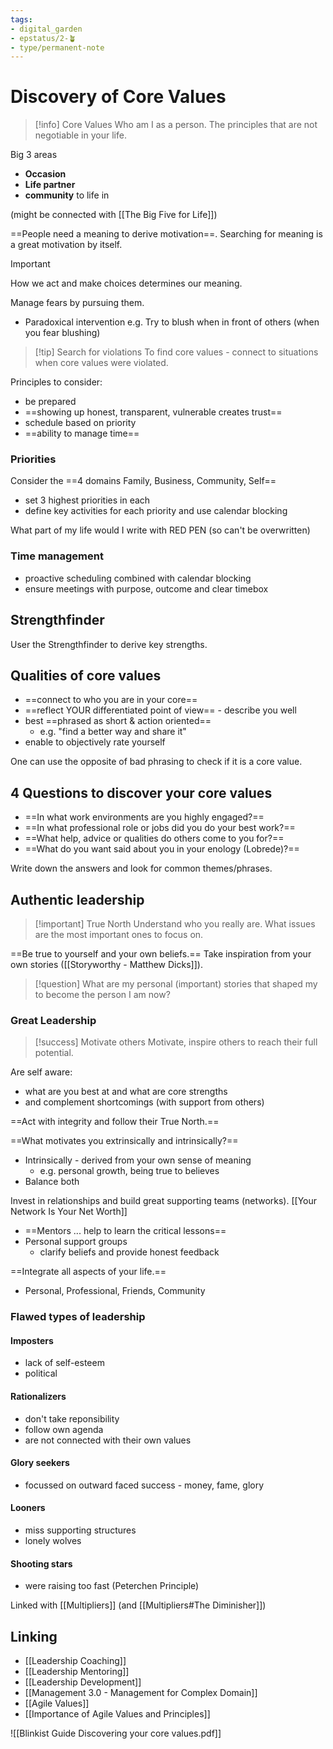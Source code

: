 ```yaml
---
tags: 
- digital_garden
- epstatus/2-🪴
- type/permanent-note
---
```

# Discovery of Core Values


> [!info] Core Values
> Who am I as a person. The principles that are not negotiable in your life.

 Big 3 areas
+ **Occasion**
+ **Life partner**
+ **community** to life in

(might be connected with [[The Big Five for Life]])

==People need a meaning to derive motivation==. Searching for meaning is a great motivation by itself.

> [!important]
> How we act and make choices determines our meaning.

Manage fears by pursuing them. 
+ Paradoxical intervention e.g. Try to blush when in front of others (when you fear blushing)

> [!tip] Search for violations
> To find core values - connect to situations when core values were violated.

Principles to consider:
+ be prepared
+ ==showing up honest, transparent, vulnerable creates trust==
+ schedule based on priority
+ ==ability to manage time==

### Priorities
Consider the ==4 domains Family, Business, Community, Self==
+ set 3 highest priorities in each
+ define key activities for each priority and use calendar blocking

What part of my life would I write with RED PEN (so can't be overwritten)

### Time management
+ proactive scheduling combined with calendar blocking
+ ensure meetings with purpose, outcome and clear timebox

## Strengthfinder
User the Strengthfinder to derive key strengths.

## Qualities of core values
+ ==connect to who you are in your core==
+ ==reflect YOUR differentiated point of view== - describe you well
+ best ==phrased as short & action oriented==
	+ e.g. "find a better way and share it"
+ enable to objectively rate yourself

One can use the opposite of bad phrasing to check if it is a core value.

## 4 Questions to discover your core values
+ ==In what work environments are you highly engaged?==
+ ==In what professional role or jobs did you do your best work?==
+ ==What help, advice or qualities do others come to you for?==
+ ==What do you want said about you in your enology (Lobrede)?==

Write down the answers and look for common themes/phrases.


## Authentic leadership
> [!important] True North
> Understand who you really are. What issues are the most important ones to focus on.

==Be true to yourself and your own beliefs.==
Take inspiration from your own stories ([[Storyworthy - Matthew Dicks]]). 

> [!question]
> What are my personal (important) stories that shaped my to become the person I am now?

### Great Leadership
> [!success] Motivate others
> Motivate, inspire others to reach their full potential. 

Are self aware:
+ what are you best at and what are core strengths
+ and complement shortcomings (with support from others)

==Act with integrity and follow their True North.==

==What motivates you extrinsically and intrinsically?==
+ Intrinsically - derived from your own sense of meaning
	+ e.g. personal growth, being true to believes
+ Balance both

Invest in relationships and build great supporting teams (networks).
[[Your Network Is Your Net Worth]]
+ ==Mentors ... help to learn the critical lessons==
+ Personal support groups
	+ clarify beliefs and provide honest feedback

==Integrate all aspects of your life.==
+ Personal, Professional, Friends, Community


### Flawed types of leadership
#### Imposters
+ lack of self-esteem
+ political

#### Rationalizers
+ don't take reponsibility
+ follow own agenda
+ are not connected with their own values

#### Glory seekers
+ focussed on outward faced success - money, fame, glory

#### Looners
+ miss supporting structures
+ lonely wolves

#### Shooting stars
+ were raising too fast (Peterchen Principle)

Linked with [[Multipliers]] (and [[Multipliers#The Diminisher]])



## Linking
+ [[Leadership Coaching]]
+ [[Leadership Mentoring]]
+ [[Leadership Development]]
+ [[Management 3.0 - Management for Complex Domain]]
+ [[Agile Values]]
+ [[Importance of Agile Values and Principles]]



![[Blinkist Guide Discovering your core values.pdf]]
